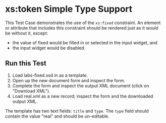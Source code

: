 # xs:token Simple Type Support

This Test Case demonstrates the use of the `xs:fixed` constraint.
An element or attribute that includes this constraint should be
rendered just as it would be without it, except:
* the value of fixed would be filled in or selected in the input
widget, and 
* the input widget would be disabled.  




## Run this Test

1. Load labs-fixed.xsd in as a template.
2. Open up the new document form and inspect the form.
3. Complete the form and inspect the output XML document (click on
   "Download XML"). 
4. Load real.xml as a new record; inspect the form and the
   downloaded output XML. 

The template has two text fields: `title` and `type`.  The `type`
field should contain the value "real" and should be un-editable.



